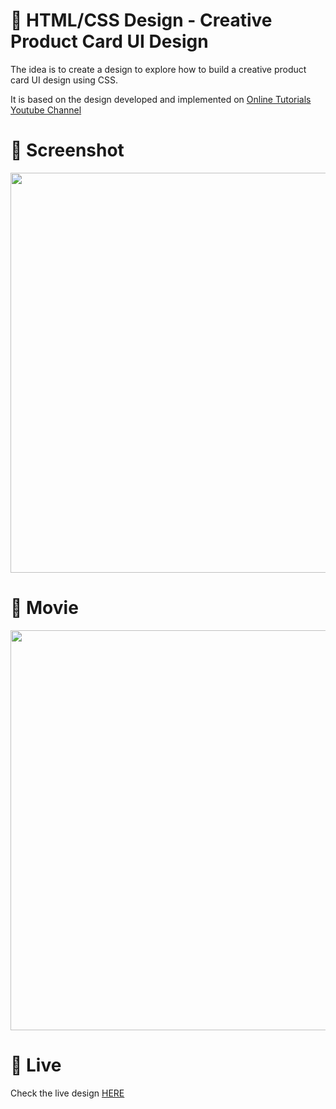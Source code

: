 # 🎨 HTML/CSS Design - Creative Product Card UI Design

The idea is to create a design to explore how to build a creative product card UI design using CSS. 

It is based on the design developed and implemented  on [Online Tutorials Youtube Channel](https://www.youtube.com/watch?v=jUByQLfakJ8)


# 📸 Screenshot
<img src="https://storage.googleapis.com/rfribeiro-css/others-03/presentation.png" width="640">


# 🎥 Movie
<img src="https://storage.googleapis.com/rfribeiro-css/others-03/presentation.gif" width="640">

# 🚀 Live

Check the live design [HERE](https://storage.googleapis.com/rfribeiro-css/others-03/index.html)